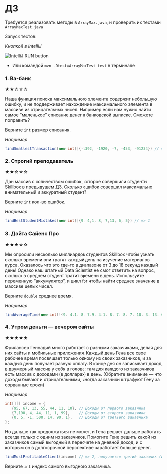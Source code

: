 # ДЗ

Требуется реализовать методы в `ArrayMax.java`, и проверить их тестами `ArrayMaxTest.java`

Запуск тестов:

*Кнопкой в IntelliJ*

![IntelliJ RUN button](https://i.imgur.com/uHwKybe.png)

* Или командой `mvn -Dtest=ArrayMaxTest test` в терминале

### 1. Ва-банк

★★☆☆☆

Наша функция поиска максимального элемента содержит небольшую ошибку, и не поддерживает нахождение максимального
элемента в массиве из отрицательных чисел. Например если нам нужно найти самое “маленькое” списание денег в банковской
выписке. Сможете поправить?

Верните `int` размер списания.

*Например*

```java
findSmallestTransaction(new int[]{-1392, -1920, -7, -453, -91234}) // => -7
```

### 2. Строгий преподаватель

★★☆☆☆

Дан массив с количеством ошибок, которое совершили студенты Skillbox в предыдущем ДЗ.
Сколько ошибок совершил максимально внимательный и аккуратный студент?

Верните `int` кол-во ошибок.

*Например*

```java
findBestStudentMistakes(new int[]{9, 4,1, 8, 7,13, 6, 5}) // => 1
```

### 3. Дэйта Сайенс Про

★★★☆☆

Мы опросили несколько миллиардов студентов Skillbox чтобы узнать сколько времени они тратят каждый день на изучение
материалов курса. Оказалось что это где-то в диапазоне от 3 до 18 секунд каждый день!
Однако наш штатный Data Scientist не смог ответить на вопрос, сколько в среднем студент тратит времени в день.
Используйте переменную “аккумулятор”, и цикл for чтобы найти среднее значение в массиве целых чисел.

Верните `double` среднее время.

*Например*

```java
findAverageTime(new int[]{9, 4,1, 8, 7,9, 4,1, 8, 7, 8, 7, 18, 3, 13, 6, 5}) // => 6.94
```

### 4. Утром деньги — вечером сайты

★★★★★

Фрилансер Геннадий много работает с разными заказчиками, делая для них сайты и мобильные приложения. Каждый день Гена
все свое рабочее время посвящает только одному из своих заказчиков, и за каждый день получает разную оплату. В конце дня
он записывает доход в двумерный массив у себя в голове: там для каждого из заказчиков есть массив с доходами (в
долларах) в день.
(Обратите внимание — что доходы бывают и отрицательными, иногда заказчики штрафуют Гену за сорванные сроки)

*Например*

```java
int[][] income = {
   {95, 67, 13, 55, 44, 11, 10}, // Доходы от первого заказчика
   {7,190, 4, 44, 11, 1, 99},    // Доходы от второго заказчика
   {0, 5, -1, 500, 14, 90, 1},   // Доходы от третьего заказчика
}; 
```

Но дальше так продолжаться не может, и Гена решает дальше работать всегда только с одним из заказчиков.
Помогите Гене решить какой из заказчиков самый выгодный в пересчете на дневной доход, и с которым он в долгосрочной
перспективе заработает больше денег.

```java
findMostProfitableClient(income) // => 2, получается третий заказчик (индекс 2) самый выгодный
```

Верните `int` индекс самого выгодного заказчика. 
